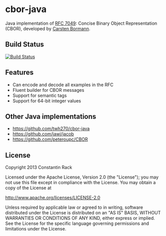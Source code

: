 cbor-java
=========

Java implementation of [RFC 7049](http://tools.ietf.org/html/rfc7049): Concise Binary Object Representation (CBOR), developed by [Carsten Bormann](http://www.tzi.de/~cabo/).

## Build Status

[![Build Status](https://travis-ci.org/c-rack/cbor-java.png)](https://travis-ci.org/c-rack/cbor-java)

## Features

* Can encode and decode all examples in the RFC
* Fluent builder for CBOR messages
* Support for semantic tags
* Support for 64-bit integer values

## Other Java implementations

* https://github.com/twh270/cbor-java
* https://github.com/jawi/jacob
* https://github.com/peteroupc/CBOR

## License

Copyright 2013 Constantin Rack

Licensed under the Apache License, Version 2.0 (the "License"); you may not use this file except in compliance with the License. You may obtain a copy of the License at

   http://www.apache.org/licenses/LICENSE-2.0

Unless required by applicable law or agreed to in writing, software distributed under the License is distributed on an "AS IS" BASIS, WITHOUT WARRANTIES OR CONDITIONS OF ANY KIND, either express or implied. See the License for the specific language governing permissions and limitations under the License.
